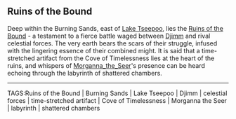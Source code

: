 ## Ruins of the Bound

Deep within the Burning Sands, east of [Lake Tseepoo](Lake_Tseepoo.md), lies the [Ruins of the Bound](../Places/Ruins_of_Bound.md) - a testament to a fierce battle waged between [Djimm](../People/Djimm.md) and rival celestial forces. The very earth bears the scars of their struggle, infused with the lingering essence of their combined might. It is said that a time-stretched artifact from the Cove of Timelessness lies at the heart of the ruins, and whispers of [Morganna_the_Seer](../People/Morganna_the_Seer.md)'s presence can be heard echoing through the labyrinth of shattered chambers.


---

TAGS:Ruins of the Bound | Burning Sands | Lake Tseepoo | Djimm | celestial forces | time-stretched artifact | Cove of Timelessness | Morganna the Seer | labyrinth | shattered chambers

